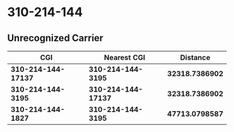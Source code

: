 # 310-214-144
## Unrecognized Carrier


| CGI | Nearest CGI | Distance |
|-----|-------------|----------|
| **310-214-144-17137** | **310-214-144-3195** | **32318.7386902** |
| **310-214-144-3195** | **310-214-144-17137** | **32318.7386902** |
| **310-214-144-1827** | **310-214-144-3195** | **47713.0798587** |
